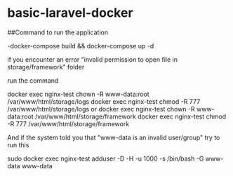 # basic-laravel-docker

##Command to run the application

  -docker-compose build && docker-compose up -d

if you encounter an error "invalid permission to open file in storage/framework" folder

run the command 

docker exec nginx-test chown -R www-data:root /var/www/html/storage/logs
docker exec nginx-test chmod -R 777 /var/www/html/storage/logs
or
docker exec nginx-test chown -R www-data:root /var/www/html/storage/framework
docker exec nginx-test chmod -R 777 /var/www/html/storage/framework

And if the system told you that "www-data is an invalid user/group" try to run this

sudo docker exec nginx-test adduser -D -H -u 1000 -s /bin/bash -G www-data www-data
